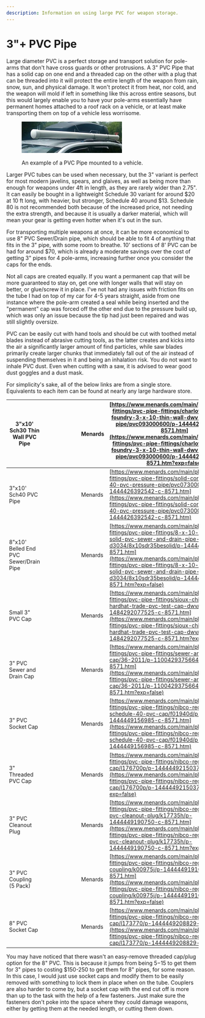 ```yaml
---
description: Information on using large PVC for weapon storage.
---
```


# 3"+ PVC Pipe

Large diameter PVC is a perfect storage and transport solution for pole-arms that don't have cross guards or other protrusions. A 3" PVC Pipe that has a solid cap on one end and a threaded cap on the other with a plug that can be threaded into it will protect the entire length of the weapon from rain, snow, sun, and physical damage. It won't protect it from heat, nor cold, and the weapon will mold if left in something like this across entire seasons, but this would largely enable you to have your pole-arms essentially have permanent homes attached to a roof rack on a vehicle, or at least make transporting them on top of a vehicle less worrisome.

<div align="left"><figure><img src="../.gitbook/assets/image (14).png" alt=""><figcaption><p>An example of a PVC Pipe mounted to a vehicle.</p></figcaption></figure></div>

Larger PVC tubes can be used when necessary, but the 3" variant is perfect for most modern javelins, spears, and glaives, as well as being more than enough for weapons under 4ft in length, as they are rarely wider than 2.75". It can easily be bought in a lightweight Schedule 30 variant for around $20 at 10 ft long, with heavier, but stronger, Schedule 40 around $13. Schedule 80 is not recommended both because of the increased price, not needing the extra strength, and because it is usually a darker material, which will mean your gear is getting even hotter when it's out in the sun.

For transporting multiple weapons at once, it can be more economical to use 8" PVC Sewer/Drain pipe, which should be able to fit 4 of anything that fits in the 3" pipe, with some room to breathe. 10' sections of 8' PVC can be had for around $70, which is already a moderate savings over the cost of getting 3" pipes for 4 pole-arms, increasing further once you consider the caps for the ends.

Not all caps are created equally. If you want a permanent cap that will be more guaranteed to stay on, get one with longer walls that will stay on better, or glue/screw it in place. I've not had any issues with friction fits on the tube I had on top of my car for 4-5 years straight, aside from one instance where the pole-arm created a seal while being inserted and the "permanent" cap was forced off the other end due to the pressure build up, which was only an issue because the tip had just been repaired and was still slightly oversize.

PVC can be easily cut with hand tools and should be cut with toothed metal blades instead of abrasive cutting tools, as the latter creates and kicks into the air a significantly larger amount of find particles, while saw blades primarily create larger chunks that immediately fall out of the air instead of suspending themselves in it and being an inhalation risk. You do not want to inhale PVC dust. Even when cutting with a saw, it is advised to wear good dust goggles and a dust mask.

For simplicity's sake, all of the below links are from a single store. Equivalents to each item can be found at nearly any large hardware store.

| 3"x10' Sch30 Thin Wall PVC Pipe        | <div><figure><img src="../.gitbook/assets/image (3) (1).png" alt=""><figcaption></figcaption></figure></div>     | Menards | [https://www.menards.com/main/plumbing/pipe-fittings/pvc-pipe-fittings/charlotte-pipe-and-foundry-3-x-10-thin-wall-dwv-sch-30-pvc-pipe/pvc093000600/p-1444426397401-c-8571.htm](https://www.menards.com/main/plumbing/pipe-fittings/pvc-pipe-fittings/charlotte-pipe-and-foundry-3-x-10-thin-wall-dwv-sch-30-pvc-pipe/pvc093000600/p-1444426397401-c-8571.htm?exp=false) |
| -------------------------------------- | ---------------------------------------------------------------------------------------------------------------- | ------- | ------------------------------------------------------------------------------------------------------------------------------------------------------------------------------------------------------------------------------------------------------------------------------------------------------------------------------------------------------------------------ |
| 3"x10' Sch40 PVC Pipe                  | <div><figure><img src="../.gitbook/assets/image (2) (1).png" alt=""><figcaption></figcaption></figure></div>     | Menards | [https://www.menards.com/main/plumbing/pipe-fittings/pvc-pipe-fittings/solid-core-schedule-40-pvc-pressure-pipe/pvc073000600hc/p-1444426392542-c-8571.htm](https://www.menards.com/main/plumbing/pipe-fittings/pvc-pipe-fittings/solid-core-schedule-40-pvc-pressure-pipe/pvc073000600hc/p-1444426392542-c-8571.htm)                                                     |
| 8"x10' Belled End PVC Sewer/Drain Pipe | <div><figure><img src="../.gitbook/assets/image (8).png" alt=""><figcaption></figcaption></figure></div>         | Menards | [https://www.menards.com/main/plumbing/pipe-fittings/pvc-pipe-fittings/8-x-10-belled-end-solid-pvc-sewer-and-drain-pipe-astm-d3034/8x10sdr35besolid/p-1444438060810-c-8571.htm](https://www.menards.com/main/plumbing/pipe-fittings/pvc-pipe-fittings/8-x-10-belled-end-solid-pvc-sewer-and-drain-pipe-astm-d3034/8x10sdr35besolid/p-1444438060810-c-8571.htm?exp=false) |
| Small 3" PVC Cap                       | <div><figure><img src="../.gitbook/assets/image (1) (1) (1).png" alt=""><figcaption></figcaption></figure></div> | Menards | [https://www.menards.com/main/plumbing/pipe-fittings/pvc-pipe-fittings/sioux-chief-reg-hardhat-trade-pvc-test-cap-dwv/880-03ppk/p-1484292077525-c-8571.htm](https://www.menards.com/main/plumbing/pipe-fittings/pvc-pipe-fittings/sioux-chief-reg-hardhat-trade-pvc-test-cap-dwv/880-03ppk/p-1484292077525-c-8571.htm?exp=false)                                         |
| 3" PVC Sewer and Drain Cap             | <div><figure><img src="../.gitbook/assets/image (8) (1).png" alt=""><figcaption></figcaption></figure></div>     | Menards | [https://www.menards.com/main/plumbing/pipe-fittings/pvc-pipe-fittings/sewer-and-drain-pvc-cap/36-2011/p-1100429375664536-c-8571.htm](https://www.menards.com/main/plumbing/pipe-fittings/pvc-pipe-fittings/sewer-and-drain-pvc-cap/36-2011/p-1100429375664536-c-8571.htm?exp=false)                                                                                     |
| 3" PVC Socket Cap                      | <div><figure><img src="../.gitbook/assets/image (13).png" alt=""><figcaption></figcaption></figure></div>        | Menards | [https://www.menards.com/main/plumbing/pipe-fittings/pvc-pipe-fittings/nibco-reg-socket-schedule-40-pvc-cap/f01940d/p-1444449156985-c-8571.htm](https://www.menards.com/main/plumbing/pipe-fittings/pvc-pipe-fittings/nibco-reg-socket-schedule-40-pvc-cap/f01940d/p-1444449156985-c-8571.htm)                                                                           |
| 3" Threaded PVC Cap                    | <div><figure><img src="../.gitbook/assets/image (4) (1).png" alt=""><figcaption></figcaption></figure></div>     | Menards | [https://www.menards.com/main/plumbing/pipe-fittings/pvc-pipe-fittings/nibco-reg-fip-pvc-cap/l176700p/p-1444449215037-c-8571.htm](https://www.menards.com/main/plumbing/pipe-fittings/pvc-pipe-fittings/nibco-reg-fip-pvc-cap/l176700p/p-1444449215037-c-8571.htm?exp=false)                                                                                             |
| 3" PVC Cleanout Plug                   | <div><figure><img src="../.gitbook/assets/image (11).png" alt=""><figcaption></figcaption></figure></div>        | Menards | [https://www.menards.com/main/plumbing/pipe-fittings/pvc-pipe-fittings/nibco-reg-mip-dwv-pvc-cleanout-plug/k17735h/p-1444449190750-c-8571.htm](https://www.menards.com/main/plumbing/pipe-fittings/pvc-pipe-fittings/nibco-reg-mip-dwv-pvc-cleanout-plug/k17735h/p-1444449190750-c-8571.htm?exp=false)                                                                   |
| <p>3" PVC Coupling<br>(5 Pack)</p>     | <div><figure><img src="../.gitbook/assets/image (6) (1).png" alt=""><figcaption></figcaption></figure></div>     | Menards | [https://www.menards.com/main/plumbing/pipe-fittings/pvc-pipe-fittings/nibco-reg-dwv-pvc-coupling/k00975j/p-1444449191059-c-8571.htm](https://www.menards.com/main/plumbing/pipe-fittings/pvc-pipe-fittings/nibco-reg-dwv-pvc-coupling/k00975j/p-1444449191059-c-8571.htm?exp=false)                                                                                     |
| 8" PVC Socket Cap                      | <div><figure><img src="../.gitbook/assets/image (12).png" alt=""><figcaption></figcaption></figure></div>        | Menards | [https://www.menards.com/main/plumbing/pipe-fittings/pvc-pipe-fittings/nibco-reg-socket-pvc-cap/l173770/p-1444449208829-c-8571.htm](https://www.menards.com/main/plumbing/pipe-fittings/pvc-pipe-fittings/nibco-reg-socket-pvc-cap/l173770/p-1444449208829-c-8571.htm)                                                                                                   |

You may have noticed that there wasn't an easy-remove threaded cap/plug option for the 8" PVC. This is because it jumps from being $5-$15 to get them for 3" pipes to costing $150-250 to get them for 8" pipes, for some reason. In this case, I would just use socket caps and modify them to be easily removed with something to lock them in place when on the tube. Couplers are also harder to come by, but a socket cap with the end cut off is more than up to the task with the help of a few fasteners. Just make sure the fasteners don't poke into the space where they could damage weapons, either by getting them at the needed length, or cutting them down.
